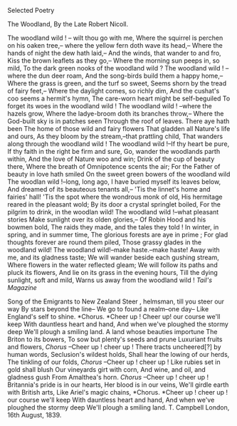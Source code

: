 Selected PoetryThe Woodland, By the Late Robert Nicoll.The woodland wild ! – wilt thou go with me, Where the squirrel is perchen on his oaken tree,– where the yellow fern doth wave its head,– Where the hands of night the dew hath laid,– And the winds, that wander to and fro, Kiss the brown leaflets as they go,– Where the morning sun peeps in, so mild, To the dark green nooks of the woodland wild ? The woodland wild ! –where the dun deer roam, And the song-birds build them a happy home,– Where the grass is green, and the turf so sweet, Seems shorn by the tread of fairy feet,– Where the daylight comes, so richly dim, And the cushat's coo seems a hermit's hymn, The care-worn heart might be self-beguiled To forget its woes in the woodland wild ! The woodland wild ! –where the hazels grow, Where the ladye-broom doth its branches throw,– Where the God-built sky is in patches seen Through the roof of leaves. There aye hath been The home of those wild and fairy flowers That gladden all Nature's life and ours, As they bloom by the stream,–that prattling child, That wanders along through the woodland wild ! The woodland wild !–If thy heart be pure, If thy faith in the right be firm and sure, Go, wander the woodlands parth within, And the love of Nature woo and win; Drink of the cup of beauty there, Where the breath of Omnipotence scents the air; For the Father of beauty in love hath smiled On the sweet green bowers of the woodland wild The woodlan wild !–long, long ago, I have buried myself its leaves below, And dreamed of its beauteous tenants all,– 'Tis the linnet's home and fairies' hall! 'Tis the spot where the wondrous monk of old, His hermitage reared in the pleasant wold; By its door a crystal springlet boiled, For the pilgrim to drink, in the woodlan wild! The woodland wild !–what pleasant stories Make sunlight over its olden glories,– Of Robin Hood and his bowmen bold, The raids they made, and the tales they told ! In winter, in spring, and in summer time, The glorious forests are aye in prime ; For glad thoughts forever are round them piled, Those grassy glades in the woodland wild! The woodland wild!–make haste.–make haste! Away with me, and its gladness taste; We will wander beside each gushing stream, Where flowers in the water reflected gleam; We will follow its paths and pluck its flowers, And lie on its grass in the evening hours, Till the dying sunlight, soft and mild, Warns us away from the woodland wild ! *Tail's Magazine*Song of the Emigrants to New Zealand Steer , helmsman, till you steer our way By stars beyond the line– We go to found a realm–one day– Like England's self to shine. *Chorus. *Cheer up ! Cheer up! our course we'll keep With dauntless heart and hand, And when we've ploughed the stormy deep We'll plough a smiling land. A land whose beauties importune The Briton to its bowers, To sow but plenty's seeds and prune Luxuriant fruits and flowers, *Chorus* –Cheer up ! cheer up ! There tracts uncheered[?] by human words, Seclusion's wildest holds, Shall hear the lowing of our herds, The tinkling of our folds, *Chorus* –Cheer up ! cheer up ! Like rubies set in gold shall blush Our vineyards girt with corn, And wine, and oil, and gladness gush From Amalthea's horn. *Chorus* –Cheer up ! cheer up ! Britannia's pride is in our hearts, Her blood is in our veins, We'll girdle earth with British arts, Like Ariel's magic chains, *Chorus. *Cheer up ! cheer up ! our course we'll keep With dauntless heart and hand, And when we've ploughed the stormy deep We'll plough a smiling land. T. Campbell London, 16th August, 1839.